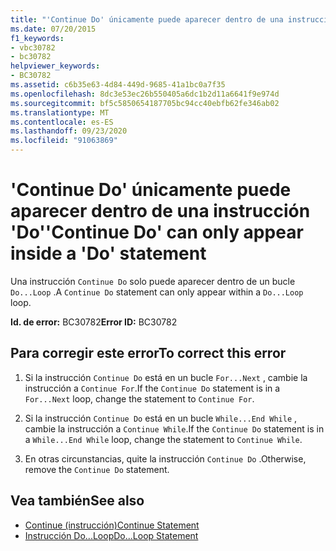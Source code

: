```yaml
---
title: "'Continue Do' únicamente puede aparecer dentro de una instrucción 'Do'"
ms.date: 07/20/2015
f1_keywords:
- vbc30782
- bc30782
helpviewer_keywords:
- BC30782
ms.assetid: c6b35e63-4d84-449d-9685-41a1bc0a7f35
ms.openlocfilehash: 8dc3e53ec26b550405a6dc1b2d11a6641f9e974d
ms.sourcegitcommit: bf5c5850654187705bc94cc40ebfb62fe346ab02
ms.translationtype: MT
ms.contentlocale: es-ES
ms.lasthandoff: 09/23/2020
ms.locfileid: "91063869"
---
```

# <a name="continue-do-can-only-appear-inside-a-do-statement"></a><span data-ttu-id="5b8ff-102">'Continue Do' únicamente puede aparecer dentro de una instrucción 'Do'</span><span class="sxs-lookup"><span data-stu-id="5b8ff-102">'Continue Do' can only appear inside a 'Do' statement</span></span>

<span data-ttu-id="5b8ff-103">Una instrucción `Continue Do` solo puede aparecer dentro de un bucle `Do...Loop` .</span><span class="sxs-lookup"><span data-stu-id="5b8ff-103">A `Continue Do` statement can only appear within a `Do...Loop` loop.</span></span>  
  
 <span data-ttu-id="5b8ff-104">**Id. de error:** BC30782</span><span class="sxs-lookup"><span data-stu-id="5b8ff-104">**Error ID:** BC30782</span></span>  
  
## <a name="to-correct-this-error"></a><span data-ttu-id="5b8ff-105">Para corregir este error</span><span class="sxs-lookup"><span data-stu-id="5b8ff-105">To correct this error</span></span>  
  
1. <span data-ttu-id="5b8ff-106">Si la instrucción `Continue Do` está en un bucle `For...Next` , cambie la instrucción a `Continue For`.</span><span class="sxs-lookup"><span data-stu-id="5b8ff-106">If the `Continue Do` statement is in a `For...Next` loop, change the statement to `Continue For`.</span></span>  
  
2. <span data-ttu-id="5b8ff-107">Si la instrucción `Continue Do` está en un bucle `While...End While` , cambie la instrucción a `Continue While`.</span><span class="sxs-lookup"><span data-stu-id="5b8ff-107">If the `Continue Do` statement is in a `While...End While` loop, change the statement to `Continue While`.</span></span>  
  
3. <span data-ttu-id="5b8ff-108">En otras circunstancias, quite la instrucción `Continue Do` .</span><span class="sxs-lookup"><span data-stu-id="5b8ff-108">Otherwise, remove the `Continue Do` statement.</span></span>  
  
## <a name="see-also"></a><span data-ttu-id="5b8ff-109">Vea también</span><span class="sxs-lookup"><span data-stu-id="5b8ff-109">See also</span></span>

- [<span data-ttu-id="5b8ff-110">Continue (instrucción)</span><span class="sxs-lookup"><span data-stu-id="5b8ff-110">Continue Statement</span></span>](../language-reference/statements/continue-statement.md)
- [<span data-ttu-id="5b8ff-111">Instrucción Do...Loop</span><span class="sxs-lookup"><span data-stu-id="5b8ff-111">Do...Loop Statement</span></span>](../language-reference/statements/do-loop-statement.md)

